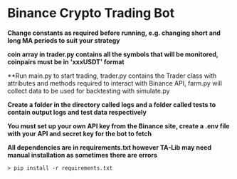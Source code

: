 # Binance Crypto Trading Bot

**Change constants as required before running, e.g. changing short and long MA periods to suit your strategy**

**coin array in trader.py contains all the symbols that will be monitored, coinpairs must be in 'xxxUSDT' format**

**Run main.py to start trading, trader.py contains the Trader class with attributes and methods required to interact with Binance API, farm.py will collect data to be used for backtesting with simulate.py

**Create a folder in the directory called logs and a folder called tests to contain output logs and test data respectively**

**You must set up your own API key from the Binance site, create a .env file with your API and secret key for the bot to fetch**

**All dependencies are in requirements.txt however TA-Lib may need manual installation as sometimes there are errors**
```
> pip install -r requirements.txt 
```
